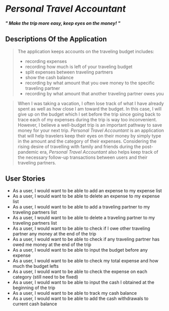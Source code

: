 # *Personal Travel Accountant*

#### *" Make the trip more easy, keep eyes on the money! "*
## Descriptions Of the Application
> The application keeps accounts on the traveling budget includes:
> - recording expenses
> - recording how much is left of your traveling budget
> - split expenses between traveling partners
> - show the cash balance
> - recording by what amount that you owe money to the specific traveling partner
> - recording by what amount that another traveling partner owes you

> When I was taking a vacation, I often lose track of what I have already spent as well as how close I am toward the 
> budget. In this case, I will give up on the budget which I set before the trip since going back to trace each of my 
> expenses during the trip is way too inconvenient. However, I believe a well-budget trip is an important pathway to 
> save money for your next trip. *Personal Travel Accountant* is an application that will help travelers keep their 
> eyes on their money by simply type in the amount and the category of their expenses. Considering the rising desire of 
> travelling with family and friends during the post-pandemic era, *Personal Travel Accountant* also helps 
> keep track of the necessary follow-up transactions between users and their traveling partners.  


## User Stories
- As a user, I would want to be able to add an expense to my expense list
- As a user, I would want to be able to delete an expense to my expense list
- As a user, I would want to be able to add a traveling partner to my traveling partners list
- As a user, I would want to be able to delete a traveling partner to my traveling partners list 
- As a user, I would want to be able to check if I owe other traveling partner any money at the end of the trip
- As a user, I would want to be able to check if any traveling partner has owed me money at the end of the trip
- As a user, I would want to be able to input the budget before any expense
- As a user, I would want to be able to check my total expense and how much the budget lefts
- As a user, I would want to be able to check the expense on each category (still need to be fixed)
- As a user, I would want to be able to input the cash I obtained at the beginning of the trip
- As a user, I would want to be able to track my cash balance
- As a user, I would want to be able to add the cash withdrawals to current cash balance 
